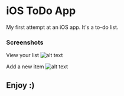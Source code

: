 # iOS ToDo App
My first attempt at an iOS app. It's a to-do list.

### Screenshots
View your list
![alt text](https://s3-us-west-2.amazonaws.com/huntermeyer/images/list_view.png)


Add a new item
![alt text](https://s3-us-west-2.amazonaws.com/huntermeyer/images/add_view.png)


## Enjoy :)
